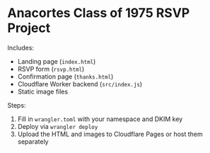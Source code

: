 
# Anacortes Class of 1975 RSVP Project

Includes:
- Landing page (`index.html`)
- RSVP form (`rsvp.html`)
- Confirmation page (`thanks.html`)
- Cloudflare Worker backend (`src/index.js`)
- Static image files

Steps:
1. Fill in `wrangler.toml` with your namespace and DKIM key
2. Deploy via `wrangler deploy`
3. Upload the HTML and images to Cloudflare Pages or host them separately
